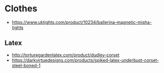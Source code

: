 # Clothes
- https://www.uktights.com/product/10234/ballerina-magnetic-misha-tights

## Latex
- http://torturegardenlatex.com/product/dudley-corset
- https://darkvirtuedesigns.com/products/spiked-latex-underbust-corset-steel-boned-1
